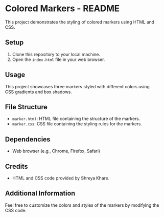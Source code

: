 # Colored Markers - README

This project demonstrates the styling of colored markers using HTML and CSS.

## Setup
1. Clone this repository to your local machine.
2. Open the `index.html` file in your web browser.

## Usage
This project showcases three markers styled with different colors using CSS gradients and box shadows.

## File Structure
- `marker.html`: HTML file containing the structure of the markers.
- `marker.css`: CSS file containing the styling rules for the markers.

## Dependencies
- Web browser (e.g., Chrome, Firefox, Safari)



## Credits
- HTML and CSS code provided by Shreya Khare.



## Additional Information
Feel free to customize the colors and styles of the markers by modifying the CSS code.



